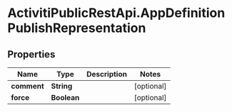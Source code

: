 # ActivitiPublicRestApi.AppDefinitionPublishRepresentation

## Properties
Name | Type | Description | Notes
------------ | ------------- | ------------- | -------------
**comment** | **String** |  | [optional] 
**force** | **Boolean** |  | [optional] 


